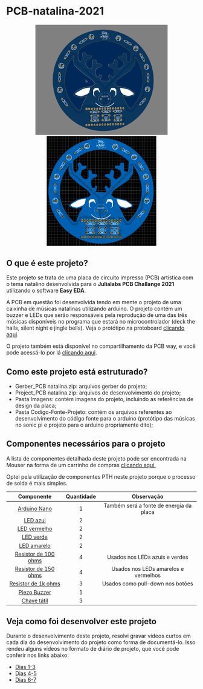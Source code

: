 # PCB-natalina-2021
<p align="center"><img src = "Imagens/3dEasyEda.gif" width = "350"  alt = "Gif da placa em visualização 3d">
<img src = "Imagens/azul.png" width = "290"  alt = "Visualização 2d do top da placa"></p>

## O que é este projeto?
Este projeto se trata de uma placa de circuito impresso (PCB) artística com o tema natalino desenvolvida para o **Julialabs PCB Challange 2021** utilizando o software **Easy EDA**.

A PCB em questão foi desenvolvida tendo em mente o projeto de uma caixinha de músicas natalinas utilizando arduino. O projeto contém um buzzer e LEDs que serão responsáveis pela reprodução de uma das três músicas disponíveis no programa que estará no microcontrolador (deck the halls, silent night e jingle bells). Veja o protótipo na protoboard [clicando aqui](https://www.youtube.com/watch?v=AXDClGJUVFA&feature=youtu.be).

O projeto também está disponível no compartilhamento da PCB way, e você pode acessá-lo por lá [clicando aqui](https://www.pcbway.com/project/shareproject/Musical_Christmas_Reindeer_0cf8bc23.html).

## Como este projeto está estruturado?
* Gerber_PCB natalina.zip: arquivos gerber do projeto;
* Project_PCB natalina.zip: arquivos de desenvolvimento do projeto;
* Pasta Imagens: contém imagens do projeto, incluindo as referências de design da placa;
* Pasta Codigo-Fonte-Projeto: contém os arquivos referentes ao desenvolvimento do código fonte para o arduino (protótipo das músicas no sonic pi e projeto para o arduino propriamente dito);

## Componentes necessários para o projeto
A lista de componentes detalhada deste projeto pode ser encontrada na Mouser na forma de um carrinho de compras [clicando aqui.](https://www.mouser.com/ProjectManager/ProjectDetail.aspx?AccessID=d268b8d18b)

Optei pela utilização de componentes PTH neste projeto porque o processo de solda é mais simples.

|Componente|Quantidade|Observação|
|:----------:|:----------:|:----------:|
| [Arduino Nano](https://www.mouser.com/ProductDetail/782-ABX00028)  | 1  | Também será a fonte de energia da placa  |
| [LED azul](https://www.mouser.com/ProductDetail/941-C503BBASCX0B0461)  |  2 |   |
| [LED vermelho](https://www.mouser.com/ProductDetail/941-C503BRCNCW0X0AA1)| 2 |   |   |
| [LED verde](https://www.mouser.com/ProductDetail/941-C503BGANCB0F0791)  |  2 |   |
| [LED amarelo](https://www.mouser.com/ProductDetail/941-C503BAANCY0B0251)  | 2  |   |
| [Resistor de 100 ohms](https://www.mouser.com/ProductDetail/594-5043ED100R0F)  | 4  | Usados nos LEDs azuis e verdes  |
| [Resistor de 150 ohms](https://www.mouser.com/ProductDetail/594-MBB02070C1500FRP)  | 4  | Usados nos LEDs amarelos e vermelhos  |
| [Resistor de 1k ohms](https://www.mouser.com/ProductDetail/594-SFR2500001001JR5)  | 3  | Usados como pull-down nos botões  |
| [Piezo Buzzer](https://www.mouser.com/ProductDetail/497-IE122303-1)  | 1  |   |
| [Chave tátil](https://www.mouser.com/ProductDetail/506-1-1825910-4) | 3  |   |

## Veja como foi desenvolver este projeto
Durante o desenvolvimento deste projeto, resolvi gravar vídeos curtos em cada dia do desenvolvimento do projeto como forma de documentá-lo. Isso rendeu alguns vídeos no formato de diário de projeto, que você pode conferir nos links abaixo:

* [Dias 1-3](https://youtu.be/aiU9QIyTmJ4)
* [Dias 4-5](https://youtu.be/wraD2iyoPi4)
* [Dias 6-7](https://youtu.be/sfpr-fhB2XQ)



 
